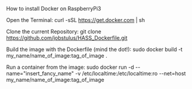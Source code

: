 How to install Docker on RaspberryPi3

Open the Terminal:
curl -sSL https://get.docker.com | sh

Clone the current Repository:
git clone https://github.com/jobstulus/HASS_Dockerfile.git

Build the image with the Dockerfile (mind the dot!):
sudo docker build -t my_name/name_of_image:tag_of_image .

Run a container from the image:
sudo docker run -d --name="insert_fancy_name" -v /etc/localtime:/etc/localtime:ro --net=host my_name/name_of_image:tag_of_image



